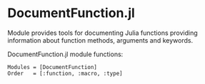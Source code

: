 # DocumentFunction.jl

Module provides tools for documenting Julia functions providing information about function methods, arguments and keywords.

DocumentFunction.jl module functions:

```@autodocs
Modules = [DocumentFunction]
Order   = [:function, :macro, :type]
```
